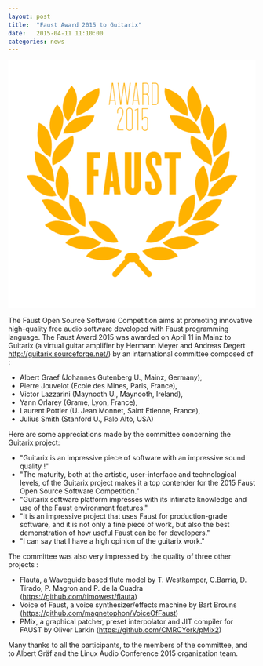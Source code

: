 ```yaml
---
layout: post
title:  "Faust Award 2015 to Guitarix"
date:   2015-04-11 11:10:00
categories: news
---
```

![Faust Awards 2015](/images/faustaward2015.png)

The Faust Open Source Software Competition aims at promoting innovative high-quality free audio software developed with Faust programming language. The Faust Award 2015 was awarded on April 11 in Mainz to Guitarix (a virtual guitar amplifier by Hermann Meyer and Andreas Degert http://guitarix.sourceforge.net/) by an international committee composed of :

+ Albert Graef (Johannes Gutenberg U., Mainz, Germany),
+ Pierre Jouvelot (Ecole des Mines, Paris, France),
+ Victor Lazzarini (Maynooth U., Maynooth, Ireland),
+ Yann Orlarey (Grame, Lyon, France),
+ Laurent Pottier (U. Jean Monnet, Saint Etienne, France),
+ Julius Smith (Stanford U., Palo Alto, USA)

Here are some appreciations made by the committee concerning the [Guitarix project](http://guitarix.sourceforge.net/):

+ "Guitarix is an impressive piece of software with an impressive sound quality !"
+ "The maturity, both at the artistic, user-interface and technological levels, of the Guitarix project makes it a top contender for the 2015 Faust Open Source Software Competition."
+ "Guitarix software platform impresses with its intimate knowledge and use of the Faust environment features."
+ "It is an impressive project that uses Faust for production-grade software, and it is not only a fine piece of work, but also the best demonstration of how useful Faust can be for developers."
+ "I can say that I have a high opinion of the guitarix work."

The committee was also very impressed by the quality of three other projects :

+ Flauta, a Waveguide based flute model by T. Westkamper, C.Barría, D. Tirado, P. Magron and P. de la Cuadra (https://github.com/timowest/flauta)
+ Voice of Faust, a voice synthesizer/effects machine by Bart Brouns (https://github.com/magnetophon/VoiceOfFaust)
+ PMix, a graphical patcher, preset interpolator and JIT compiler for FAUST by Oliver Larkin (https://github.com/CMRCYork/pMix2)

Many thanks to all the participants, to the members of the committee, and to Albert Gräf and the Linux Audio Conference 2015 organization team.
